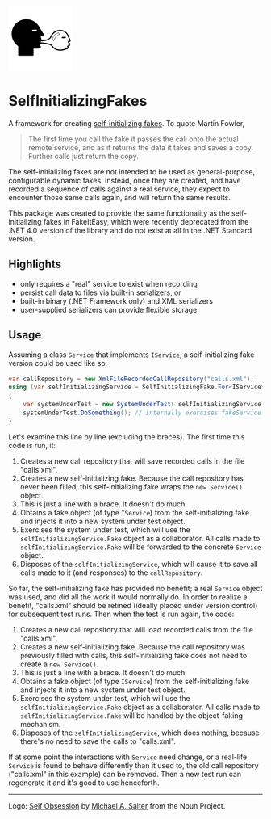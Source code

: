 ![SelfInitializing Fakes logo](assets/selfinitializingfakes_128x128.png)

# SelfInitializingFakes

A framework for creating [self-initializing fakes](https://martinfowler.com/bliki/SelfInitializingFake.html).
To quote Martin Fowler,

> The first time you call the fake it passes the call onto the actual remote service, and as it returns the
> data it takes and saves a copy. Further calls just return the copy.

The self-initializing fakes are not intended to be used as general-purpose, configurable dynamic fakes.
Instead, once they are created, and have recorded a sequence of calls against a real service, they
expect to encounter those same calls again, and will return the same results.

This package was created to provide the same functionality as the self-initializing fakes in FakeItEasy, which were
recently deprecated from the .NET 4.0 version of the library and do not exist at all in the .NET Standard version.

## Highlights

* only requires a "real" service to exist when recording
* persist call data to files via built-in serializers, or
* built-in binary (.NET Framework only) and XML serializers
* user-supplied serializers can provide flexible storage

## Usage

Assuming a class `Service` that implements `IService`, a self-initializing fake version could be used like so:

```c#
var callRepository = new XmlFileRecordedCallRepository("calls.xml");
using (var selfInitializingService = SelfInitializingFake.For<IService>(() => new Service(), callRepository))
{
    var systemUnderTest = new SystemUnderTest( selfInitializingService.Fake);
    systemUnderTest.DoSomething(); // internally exercises fakeService.Fake
}
```

Let's examine this line by line (excluding the braces). The first time this code is run, it:

1. Creates a new call repository that will save recorded calls in the file "calls.xml".
2. Creates a new self-initializing fake. Because the call repository has never been filled, this self-initializing fake wraps the `new Service()` object.
3. This is just a line with a brace. It doesn't do much.
4. Obtains a fake object (of type `IService`) from the self-initializing fake and injects it into a new system under test object.
5. Exercises the system under test, which will use the `selfInitializingService.Fake` object as a collaborator. All calls made to `selfInitializingService.Fake` will be forwarded to the concrete `Service` object.
6. Disposes of the `selfInitializingService`, which will cause it to save all calls made to it (and responses) to the `callRepository`.

So far, the self-initializing fake has provided no benefit; a real `Service` object was used, and did all the work it would normally do.
In order to realize a benefit, "calls.xml" should be retined (ideally placed under version control) for subsequent test runs.
Then when the test is run again, the code:

1. Creates a new call repository that will load recorded calls from the file "calls.xml".
2. Creates a new self-initializing fake. Because the call repository was previously filled with calls, this self-initializing fake does not need to create a `new Service()`.
3. This is just a line with a brace. It doesn't do much.
4. Obtains a fake object (of type `IService`) from the self-initializing fake and injects it into a new system under test object.
5. Exercises the system under test, which will use the `selfInitializingService.Fake` object as a collaborator. All calls made to `selfInitializingService.Fake` will be handled by the object-faking mechanism.
6. Disposes of the `selfInitializingService`, which does nothing, because there's no need to save the calls to "calls.xml".

If at some point the interactions with `Service` need change, or a real-life `Service` is found to behave differently
than it used to, the old call repository ("calls.xml" in this example) can be removed. Then a new test run can
regenerate it and it's good to use henceforth.

----
Logo: [Self Obsession](https://thenounproject.com/search/?q=self+obsession&i=54849])
by [Michael A. Salter](https://thenounproject.com/michael.salter.73/) from the Noun Project.
